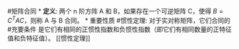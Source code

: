 #矩阵合同 
    *   **定义**: 两个 n 阶方阵 A 和 B，如果存在一个可逆矩阵 C，使得 $B = C^T A C$，则称 A 与 B 合同。
    *   重要性质 #惯性定理: 对于实对称矩阵，它们合同的 #充要条件 是它们有相同的正惯性指数和负惯性指数（即它们有相同数量的正特征值和负特征值）。 [[惯性定理]]